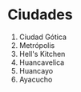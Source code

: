 # Ciudades

1. Ciudad Gótica
2. Metrópolis
3. Hell's Kitchen
4. Huancavelica
5. Huancayo
6. Ayacucho
